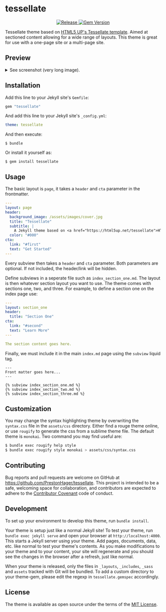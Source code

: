 # tessellate

<p align="center">
    <a href="https://github.com/PrestonHager/tessellate/actions/workflows/gem-push.yml">
        <img
            src="https://github.com/PrestonHager/tessellate/actions/workflows/gem-push.yml/badge.svg"
            alt="Release" />
    </a>
    <a href="https://rubygems.org/gems/tessellate">
        <img src="http://img.shields.io/gem/v/tessellate.svg?style=flat-square"
            alt="Gem Version" />
    </a>
</p>

Tessellate theme based on [HTML5 UP's Tessellate template][0].
Aimed at sectioned content allowing for a wide range of layouts.
This theme is great for use with a one-page site or a multi-page site.

## Preview

<details>
  <summary>See screenshot (very long image).</summary>

![Preview](_showcase/preview.png)

</details>

## Installation

Add this line to your Jekyll site's `Gemfile`:

```ruby
gem "tessellate"
```

And add this line to your Jekyll site's `_config.yml`:

```yaml
theme: tessellate
```

And then execute:

    $ bundle

Or install it yourself as:

    $ gem install tessellate

## Usage

The basic layout is `page`, it takes a `header` and `cta` parameter in the
frontmatter.

```yaml
---
layout: page
header:
  background_image: /assets/images/cover.jpg
  title: "Tessellate"
  subtitle: |
    A Jekyll theme based on <a href="https://html5up.net/tessellate">HTML5 UP's Tessellate template</a>
  color: "#000"
cta:
  link: "#first"
  text: "Get Started"
---
```

Every subview then takes a `header` and `cta` parameter.
Both parameters are optional.
If not included, the header/link will be hidden.

Define subviews in a seperate file such as `index_section_one.md`.
The layout is then whatever section layout you want to use.
The theme comes with sections one, two, and three.
For example, to define a section one on the index page use:

```yaml
---
layout: section_one
header:
  title: "Section One"
cta:
  link: "#second"
  text: "Learn More"
---

The section content goes here.
```

Finally, we must include it in the main `index.md` page using the `subview`
liquid tag.

```liquid
---
Front matter goes here...
---

{% subview index_section_one.md %}
{% subview index_section_two.md %}
{% subview index_section_three.md %}
```

## Customization

You may change the syntax highlighting theme by overwriting the `syntax.css`
file in the `assets/css` directory. Either find a rouge theme online, or use
`rougify` to generate the css from a sublime theme file. The default theme is
`monokai`. Two command you may find useful are:

```sh
$ bundle exec rougify help style
$ bundle exec rougify style monokai > assets/css/syntax.css
```

## Contributing

Bug reports and pull requests are welcome on GitHub at
https://github.com/PrestonHager/tessellate. This project is intended to be a
safe, welcoming space for collaboration, and contributors are expected to adhere
to the [Contributor Covenant](https://www.contributor-covenant.org/) code of
conduct.

## Development

To set up your environment to develop this theme, run `bundle install`.

Your theme is setup just like a normal Jekyll site! To test your theme, run
`bundle exec jekyll serve` and open your browser at `http://localhost:4000`.
This starts a Jekyll server using your theme. Add pages, documents, data, etc.
like normal to test your theme's contents. As you make modifications to your
theme and to your content, your site will regenerate and you should see the
changes in the browser after a refresh, just like normal.

When your theme is released, only the files in `_layouts`, `_includes`, `_sass`
and `assets` tracked with Git will be bundled.
To add a custom directory to your theme-gem, please edit the regexp in
`tessellate.gemspec` accordingly.

## License

The theme is available as open source under the terms of the [MIT
License](https://opensource.org/licenses/MIT).


[0]: https://html5up.net/tessellate

